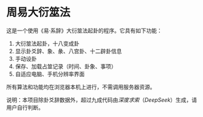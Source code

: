 # 周易大衍筮法

这是一个使用《易·系辞》大衍筮法起卦的程序。它具有如下功能：

1. 大衍筮法起卦，十八变成卦
2. 显示卦爻辞、象、彖、八宫卦、十二辟卦信息
3. 手动设卦
4. 保存、加载占筮记录（时间、卦象、事项）
5. 自适应电脑、手机分辨率界面

所有算法和功能均在浏览器本机上进行，不需调用服务器资源。

说明：本项目除卦爻辞数据外，超过九成代码由*深度求索*（*DeepSeek*）生成，请用户自行判断。
